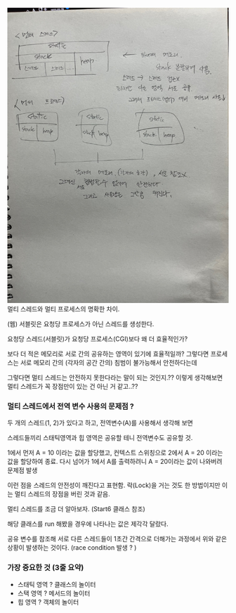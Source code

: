 ![06.png](06.png)
멀티 스레드와 멀티 프로세스의 명확한 차이.

(웹) 서블릿은 요청당 프로세스가 아닌 스레드를 생성한다.

요청당 스레드(서블릿)가 요청당 프로세스(CGI)보다 왜 더 효율적인가?

보다 더 적은 메모리로 서로 간의 공유하는 영역이 있기에 효율적일까? 그렇다면 
프로세스는 서로 메모리 간의 (각자의 공간 간의) 침범이 불가능해서 안전하다는데

그렇다면 멀티 스레드는 안전하지 못한다라는 말이 되는 것인지.?? 이렇게 생각해보면 멀티 스레드가 꼭 장점만이 있는 건 아닌 거 같고..??

### 멀티 스레드에서 전역 변수 사용의 문제점 ?

두 개의 스레드(1, 2)가 있다고 하고, 전역변수(A)를 사용해서 생각해 보면


스레드들끼리 스태틱영역과 힙 영역은 공유할 테니 전역변수도 공유할 것. 

1에서 먼저 A = 10 이라는 값을 할당했고, 컨텍스트 스위칭으로 2에서 A = 20 이라는 값을 할당하여 종료.
다시 넘어가 1에서 A를 출력하려니 A = 20이라는 값이 나와버려 문제점 발생

이런 점을 스레드의 안전성이 깨진다고 표현함. 락(Lock)을 거는 것도 한 방법이지만 이는 멀티 스레드의 장점을 버린 것과 같음.

멀티 스레드를 조금 더 알아보자. (Start6 클래스 참조)

해당 클래스를 run 해봤을 경우에 나타나는 값은 제각각 달랐다. 

공유 변수를 참조해 서로 다른 스레드들이 1초간 간격으로 더해가는 과정에서 
위와 같은 상황이 발생하는 것이다. (race condition 발생 ? )


### 가장 중요한 것 (3줄 요약)
* 스태틱 영역 ? 클래스의 놀이터
* 스택 영역 ? 메서드의 놀이터
* 힙 영역 ? 객체의 놀이터